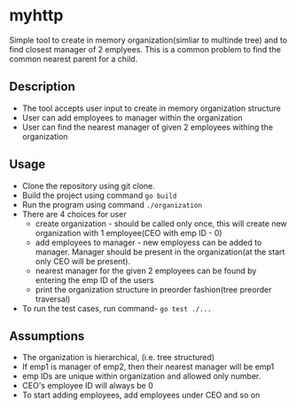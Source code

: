 # myhttp

Simple tool to create in memory organization(simliar to multinde tree) and to find closest manager of 2 emplyees.
This is a common problem to find the common nearest parent for a child.

## Description

- The tool accepts user input to create in memory organization structure
- User can add employees to manager within the organization
- User can find the nearest manager of given 2 employees withing the organization

## Usage

- Clone the repository using git clone.
- Build the project using command ``` go build ```
- Run the program using command ``` ./organization ```
- There are 4 choices for user
  - create organization - should be called only once, this will create new organization with 1 employee(CEO with emp ID - 0)
  - add employees to manager - new employess can be added to manager. Manager should be present in the organization(at the start only CEO will be present).
  - nearest manager for the given 2 employees can be found by entering the emp ID of the users
  - print the organization structure in preorder fashion(tree preorder traversal)
- To run the test cases, run command- ``` go test ./... ```

## Assumptions

- The organization is hierarchical, (i.e. tree structured)
- If emp1 is manager of emp2, then their nearest manager will be emp1
- emp IDs are unique within organization and allowed only number.
- CEO's employee ID will always be 0
- To start adding employees, add employees under CEO and so on
